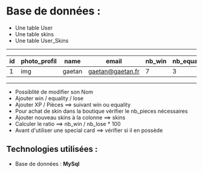# **Base de données :**

- Une table User
- Une table skins
- Une table User_Skins

---

| id  | photo_profil | name   | email            | nb_win | nb_equality | nb_lose | nb_xp | nb_pieces | skins | ratio | special_locks | special_pioche |
| --- | ------------ | ------ | ---------------- | ------ | ----------- | ------- | ----- | --------- | ----- | ----- | ------------- | -------------- |
| 1   | img          | gaetan | gaetan@gaetan.fr | 7      | 3           | 1       | 4500  | 1050      | 2     | 2.5   | 1             | 0              |

---

- Possiblité de modifier son Nom
- Ajouter win / equality / lose
- Ajouter XP / Pièces ==> suivant win ou equality
- Pour achat de skin dans la boutique vérifier le nb_pieces nécessaires
- Ajouter nouveau skins à la colonne ==> skins
- Calculer le ratio ==> nb_win / nb_lose \* 100
- Avant d'utiliser une special card ==> vérifier si il en possède

## **Technologies utilisées :**

- Base de données : **MySql**
